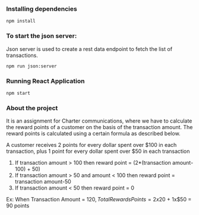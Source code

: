 ### Installing dependencies

    npm install

### To start the json server:
Json server is used to create a rest data endpoint to fetch the list of transactions.

    npm run json:server

### Running React Application

    npm start

### About the project

It is an assignment for Charter communications, where we have to calculate the reward points of a customer on the basis of the transaction amount. The reward points is calculated using a certain formula as described below.

A customer receives 2 points for every dollar spent over $100 in each transaction, plus 1 point for every dollar spent over $50 in each transaction

1. If transaction amount > 100
   then reward point = (2\*(transaction amount-100) + 50)
2. If transaction amount > 50 and amount < 100
   then reward point = transaction amount-50
3. If transaction amount < 50
   then reward point = 0

Ex: When Transaction Amount = $120,
Total Rewards Points = 2x$20 + 1x$50 = 90 points


